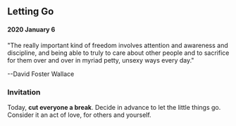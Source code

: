 ## Letting Go

#### 2020 January 6

"The really important kind of freedom involves attention and awareness and discipline, and being able to truly to care about other people and to sacrifice for them over and over in myriad petty, unsexy ways every day."

--David Foster Wallace


### Invitation

Today, **cut everyone a break**. Decide in advance to let the little things go. Consider it an act of love, for others and yourself.

